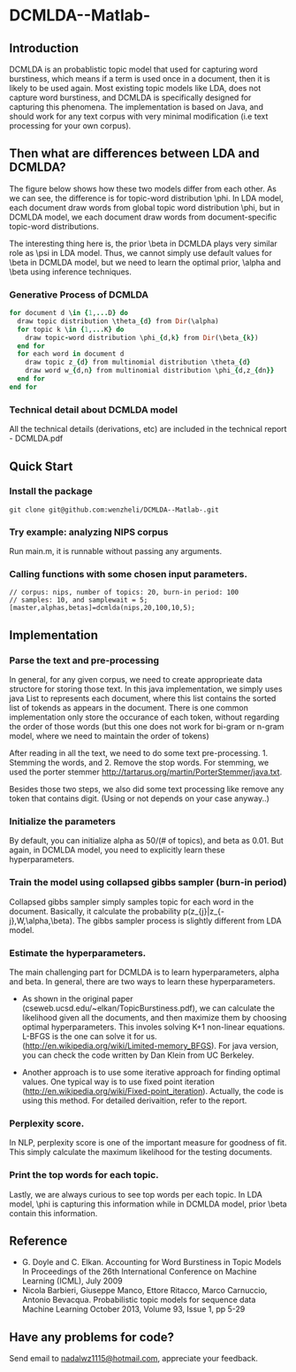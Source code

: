 DCMLDA--Matlab-
===============

## Introduction
DCMLDA is an probablistic topic model that used for capturing word burstiness, which means if a term is used once
in a document, then it is likely to be used again. Most existing topic models like LDA, does not capture word burstiness, 
and DCMLDA is specifically designed for capturing this phenomena. The implementation is based on Java, and should
work for any text corpus with very minimal modification (i.e text processing for your own corpus). 


## Then what are differences between LDA and DCMLDA? 
The figure below shows how these two models differ from each other. As we can see, the difference is for topic-word distribution \phi. 
In LDA model, each document draw words from global topic word distribution \phi, but in DCMLDA model, we each document 
draw words from document-specific topic-word distributions. 

The interesting thing here is, the prior \beta in DCMLDA plays very similar role as \psi in LDA model.  Thus, we cannot
simply use default values for \beta in DCMLDA model, but we need to learn the optimal prior, \alpha and \beta using 
inference techniques. 

### Generative Process of DCMLDA
``` ruby
for document d \in {1,...D} do
  draw topic distribution \theta_{d} from Dir(\alpha)
  for topic k \in {1,...K} do
    draw topic-word distribution \phi_{d,k} from Dir(\beta_{k})
  end for
  for each word in document d
    draw topic z_{d} from multinomial distribution \theta_{d}
    draw word w_{d,n} from multinomial distribution \phi_{d,z_{dn}}
  end for
end for
```

### Technical detail about DCMLDA model
All the technical details (derivations, etc) are included in the technical report - DCMLDA.pdf

## Quick Start
### Install the package 
``` 
git clone git@github.com:wenzheli/DCMLDA--Matlab-.git
```
### Try example: analyzing NIPS corpus
Run main.m, it is runnable without passing any arguments.  
### Calling functions with some chosen input parameters. 
``` 
// corpus: nips, number of topics: 20, burn-in period: 100
// samples: 10, and samplewait = 5;
[master,alphas,betas]=dcmlda(nips,20,100,10,5);
``` 
## Implementation

### Parse the text and pre-processing
In general, for any given corpus, we need to create approprieate data structore for storing those text. 
In this java implementation, we simply uses java List<Integer> to represents each document, where this list
contains the sorted list of tokends as appears in the document. There is one common implementation only
store the occurance of each token, without regarding the order of those words (but this one does not work for
bi-gram or n-gram model, where we need to maintain the order of tokens)

After reading in all the text, we need to do some text pre-processing. 1. Stemming the words, and 2. Remove the 
stop words. For stemming, we used the porter stemmer http://tartarus.org/martin/PorterStemmer/java.txt.

Besides those two steps, we also did some text processing like remove any token that contains digit. (Using or not
depends on your case anyway..)

### Initialize the parameters 
By default, you can initialize alpha as 50/(# of topics), and beta as 0.01. But again, in DCMLDA model, you need
to explicitly learn these hyperparameters. 

### Train the model using collapsed gibbs sampler (burn-in period)
Collapsed gibbs sampler simply samples topic for each word in the document. Basically, it calculate the probability 
p(z_{j}|z_{-j},W,\alpha,\beta). The gibbs sampler process is slightly different from LDA model. 


### Estimate the hyperparameters. 
The main challenging part for DCMLDA is to learn hyperparameters, alpha and beta. In general, there are two ways
to learn these hyperparameters. 

- As shown in the original paper (cseweb.ucsd.edu/~elkan/TopicBurstiness.pdf), we can calculate the likelihood given
all the documents, and then maximize them by choosing optimal hyperparameters. This involes solving K+1 non-linear
equations. L-BFGS is the one can solve it for us. (http://en.wikipedia.org/wiki/Limited-memory_BFGS). For java version, 
you can check the code written by Dan Klein from UC Berkeley. 

- Another approach is to use some iterative approach for finding optimal values. One typical way is to use fixed point
iteration (http://en.wikipedia.org/wiki/Fixed-point_iteration). Actually, the code is using this method. For detailed
derivaition, refer to the report. 

### Perplexity score. 
In NLP, perplexity score is one of the important measure for goodness of fit. This simply calculate the maximum likelihood
for the testing documents. 

### Print the top words for each topic. 
Lastly, we are always curious to see top words per each topic. In LDA model, \phi is capturing this information while in
DCMLDA model, prior \beta contain this information. 

## Reference
- G. Doyle and C. Elkan. Accounting for Word Burstiness in Topic Models In Proceedings of the 26th International Conference on Machine Learning (ICML), July 2009
- Nicola Barbieri, Giuseppe Manco, Ettore Ritacco, Marco Carnuccio, Antonio Bevacqua. Probabilistic topic models for sequence data
Machine Learning October 2013, Volume 93, Issue 1, pp 5-29


## Have any problems for code? 
Send email to nadalwz1115@hotmail.com, appreciate your feedback. 
